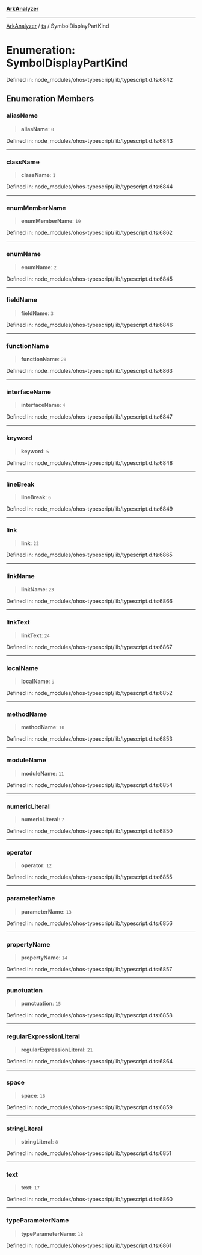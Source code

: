 [**ArkAnalyzer**](../../../../README.md)

***

[ArkAnalyzer](../../../../globals.md) / [ts](../README.md) / SymbolDisplayPartKind

# Enumeration: SymbolDisplayPartKind

Defined in: node\_modules/ohos-typescript/lib/typescript.d.ts:6842

## Enumeration Members

### aliasName

> **aliasName**: `0`

Defined in: node\_modules/ohos-typescript/lib/typescript.d.ts:6843

***

### className

> **className**: `1`

Defined in: node\_modules/ohos-typescript/lib/typescript.d.ts:6844

***

### enumMemberName

> **enumMemberName**: `19`

Defined in: node\_modules/ohos-typescript/lib/typescript.d.ts:6862

***

### enumName

> **enumName**: `2`

Defined in: node\_modules/ohos-typescript/lib/typescript.d.ts:6845

***

### fieldName

> **fieldName**: `3`

Defined in: node\_modules/ohos-typescript/lib/typescript.d.ts:6846

***

### functionName

> **functionName**: `20`

Defined in: node\_modules/ohos-typescript/lib/typescript.d.ts:6863

***

### interfaceName

> **interfaceName**: `4`

Defined in: node\_modules/ohos-typescript/lib/typescript.d.ts:6847

***

### keyword

> **keyword**: `5`

Defined in: node\_modules/ohos-typescript/lib/typescript.d.ts:6848

***

### lineBreak

> **lineBreak**: `6`

Defined in: node\_modules/ohos-typescript/lib/typescript.d.ts:6849

***

### link

> **link**: `22`

Defined in: node\_modules/ohos-typescript/lib/typescript.d.ts:6865

***

### linkName

> **linkName**: `23`

Defined in: node\_modules/ohos-typescript/lib/typescript.d.ts:6866

***

### linkText

> **linkText**: `24`

Defined in: node\_modules/ohos-typescript/lib/typescript.d.ts:6867

***

### localName

> **localName**: `9`

Defined in: node\_modules/ohos-typescript/lib/typescript.d.ts:6852

***

### methodName

> **methodName**: `10`

Defined in: node\_modules/ohos-typescript/lib/typescript.d.ts:6853

***

### moduleName

> **moduleName**: `11`

Defined in: node\_modules/ohos-typescript/lib/typescript.d.ts:6854

***

### numericLiteral

> **numericLiteral**: `7`

Defined in: node\_modules/ohos-typescript/lib/typescript.d.ts:6850

***

### operator

> **operator**: `12`

Defined in: node\_modules/ohos-typescript/lib/typescript.d.ts:6855

***

### parameterName

> **parameterName**: `13`

Defined in: node\_modules/ohos-typescript/lib/typescript.d.ts:6856

***

### propertyName

> **propertyName**: `14`

Defined in: node\_modules/ohos-typescript/lib/typescript.d.ts:6857

***

### punctuation

> **punctuation**: `15`

Defined in: node\_modules/ohos-typescript/lib/typescript.d.ts:6858

***

### regularExpressionLiteral

> **regularExpressionLiteral**: `21`

Defined in: node\_modules/ohos-typescript/lib/typescript.d.ts:6864

***

### space

> **space**: `16`

Defined in: node\_modules/ohos-typescript/lib/typescript.d.ts:6859

***

### stringLiteral

> **stringLiteral**: `8`

Defined in: node\_modules/ohos-typescript/lib/typescript.d.ts:6851

***

### text

> **text**: `17`

Defined in: node\_modules/ohos-typescript/lib/typescript.d.ts:6860

***

### typeParameterName

> **typeParameterName**: `18`

Defined in: node\_modules/ohos-typescript/lib/typescript.d.ts:6861
